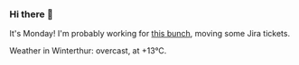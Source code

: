 ### Hi there :wave:

It's Monday! I'm probably working for [this bunch](https://github.com/kohofinancial), moving some Jira tickets.

Weather in Winterthur: overcast, at +13°C.
